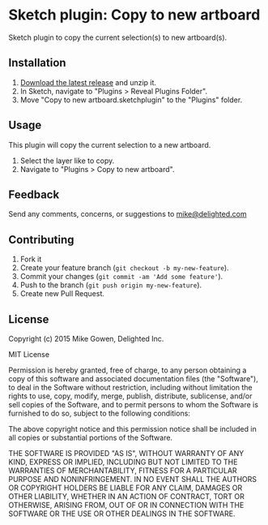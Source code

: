 Sketch plugin: Copy to new artboard
=================

Sketch plugin to copy the current selection(s) to new artboard(s).

## Installation

1. [Download the latest release](https://github.com/delighted/sketch-copy-to-new-artboard/releases/latest) and unzip it.
2. In Sketch, navigate to "Plugins > Reveal Plugins Folder".
3. Move "Copy to new artboard.sketchplugin" to the "Plugins" folder.

## Usage

This plugin will copy the current selection to a new artboard.

1. Select the layer like to copy.
2. Navigate to "Plugins > Copy to new artboard".

## Feedback

Send any comments, concerns, or suggestions to [mike@delighted.com](mailto:mike@delighted.com)

## Contributing

1. Fork it
2. Create your feature branch (`git checkout -b my-new-feature`).
3. Commit your changes (`git commit -am 'Add some feature'`).
4. Push to the branch (`git push origin my-new-feature`).
5. Create new Pull Request.

## License

Copyright (c) 2015 Mike Gowen, Delighted Inc.

MIT License

Permission is hereby granted, free of charge, to any person obtaining
a copy of this software and associated documentation files (the
"Software"), to deal in the Software without restriction, including
without limitation the rights to use, copy, modify, merge, publish,
distribute, sublicense, and/or sell copies of the Software, and to
permit persons to whom the Software is furnished to do so, subject to
the following conditions:

The above copyright notice and this permission notice shall be
included in all copies or substantial portions of the Software.

THE SOFTWARE IS PROVIDED "AS IS", WITHOUT WARRANTY OF ANY KIND,
EXPRESS OR IMPLIED, INCLUDING BUT NOT LIMITED TO THE WARRANTIES OF
MERCHANTABILITY, FITNESS FOR A PARTICULAR PURPOSE AND
NONINFRINGEMENT. IN NO EVENT SHALL THE AUTHORS OR COPYRIGHT HOLDERS BE
LIABLE FOR ANY CLAIM, DAMAGES OR OTHER LIABILITY, WHETHER IN AN ACTION
OF CONTRACT, TORT OR OTHERWISE, ARISING FROM, OUT OF OR IN CONNECTION
WITH THE SOFTWARE OR THE USE OR OTHER DEALINGS IN THE SOFTWARE.
